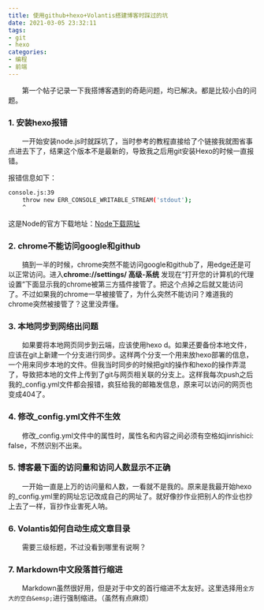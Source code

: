 ```yaml
---
title: 使用github+hexo+Volantis搭建博客时踩过的坑
date: 2021-03-05 23:32:11
tags:
- git
- hexo
categories:
- 编程
- 前端
---
```






&emsp;&emsp;第一个帖子记录一下我搭博客遇到的奇葩问题，均已解决。都是比较小白的问题。



###  **1. 安装hexo报错**



&emsp;&emsp;一开始安装node.js时就踩坑了，当时参考的教程直接给了个链接我就图省事点进去下了，结果这个版本不是最新的，导致我之后用git安装Hexo的时候一直报错。



报错信息如下：

```bash
console.js:39
	throw new ERR_CONSOLE_WRITABLE_STREAM('stdout');
	^
```

这是Node的官方下载地址：[Node下载网址](https://nodejs.org/zh-cn/)



### **2. chrome不能访问google和github**

&emsp;&emsp;搞到一半的时候，chrome突然不能访问google和github了，用edge还是可以正常访问。进入**chrome://settings/ 高级-系统** 发现在“打开您的计算机的代理设置”下面显示我的chrome被第三方插件接管了。把这个点掉之后就又能访问了。不过如果我的chrome一早被接管了，为什么突然不能访问？难道我的chrome突然被接管了？这里没弄懂。





### **3. 本地同步到网络出问题**

&emsp;&emsp;如果要将本地网页同步到云端，应该使用hexo d。如果还要备份本地文件，应该在git上新建一个分支进行同步。这样两个分支一个用来放hexo部署的信息，一个用来同步本地的文件。但我当时同步的时候把git的操作和hexo的操作弄混了，导致把本地的文件上传到了git与网页相关联的分支上。这样我每次push之后我的_config.yml文件都会报错，疯狂给我的邮箱发信息，原来可以访问的网页也变成404了。





### **4. 修改_config.yml文件不生效**

&emsp;&emsp;修改_config.yml文件中的属性时，属性名和内容之间必须有空格如jinrishici: false，不然识别不出来。





### **5. 博客最下面的访问量和访问人数显示不正确**

&emsp;&emsp;一开始一直是上万的访问量和人数，一看就不是我的。原来是我最开始hexo的_config.yml里的网址忘记改成自己的网址了。就好像抄作业把别人的作业也抄上去了一样，盲抄作业害死人呐。





### **6. Volantis如何自动生成文章目录**

&emsp;&emsp;需要三级标题，不过没看到哪里有说啊？



### **7. Markdown中文段落首行缩进**

&emsp;&emsp;Markdown虽然很好用，但是对于中文的首行缩进不太友好。这里选择用`全方大的空白&emsp;`进行强制缩进。（虽然有点麻烦）